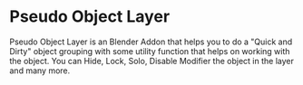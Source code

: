 # Pseudo Object Layer
Pseudo Object Layer is an Blender Addon that helps you to do a "Quick and Dirty" object grouping with some utility function that helps on working with the object.  You can Hide, Lock, Solo, Disable Modifier the object in the layer and many more. 
